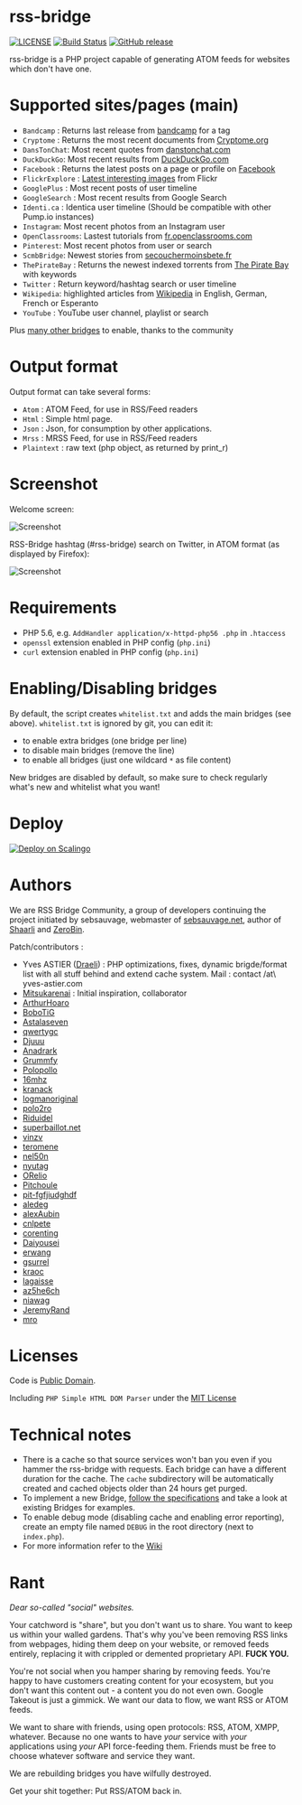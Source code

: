 rss-bridge
===
[![LICENSE](https://img.shields.io/badge/license-UNLICENSE-blue.svg)](UNLICENSE) 
[![Build Status](https://travis-ci.org/RSS-Bridge/rss-bridge.svg?branch=master)](https://travis-ci.org/RSS-Bridge/rss-bridge) 
[![GitHub release](https://img.shields.io/github/release/rss-bridge/rss-bridge.svg)](https://github.com/rss-bridge/rss-bridge/releases/latest)

rss-bridge is a PHP project capable of generating ATOM feeds for websites which don't have one.

Supported sites/pages (main)
===

* `Bandcamp` : Returns last release from [bandcamp](https://bandcamp.com/) for a tag
* `Cryptome` : Returns the most recent documents from [Cryptome.org](http://cryptome.org/)
* `DansTonChat`: Most recent quotes from [danstonchat.com](http://danstonchat.com/)
* `DuckDuckGo`: Most recent results from [DuckDuckGo.com](https://duckduckgo.com/)
* `Facebook` : Returns the latest posts on a page or profile on [Facebook](https://facebook.com/)
* `FlickrExplore` : [Latest interesting images](http://www.flickr.com/explore) from Flickr
* `GooglePlus` : Most recent posts of user timeline
* `GoogleSearch` : Most recent results from Google Search
* `Identi.ca` : Identica user timeline (Should be compatible with other Pump.io instances)
* `Instagram`: Most recent photos from an Instagram user
* `OpenClassrooms`: Lastest tutorials from [fr.openclassrooms.com](http://fr.openclassrooms.com/)
* `Pinterest`: Most recent photos from user or search
* `ScmbBridge`: Newest stories from [secouchermoinsbete.fr](http://secouchermoinsbete.fr/)
* `ThePirateBay` : Returns the newest indexed torrents from [The Pirate Bay](https://thepiratebay.se/) with keywords
* `Twitter` : Return keyword/hashtag search or user timeline
* `Wikipedia`: highlighted articles from [Wikipedia](https://wikipedia.org/) in English, German, French or Esperanto
* `YouTube` : YouTube user channel, playlist or search

Plus [many other bridges](bridges/) to enable, thanks to the community

Output format
===
Output format can take several forms:

* `Atom` : ATOM Feed, for use in RSS/Feed readers
* `Html` : Simple html page.
* `Json` : Json, for consumption by other applications.
* `Mrss` : MRSS Feed, for use in RSS/Feed readers
* `Plaintext` : raw text (php object, as returned by print_r)
   
Screenshot
===

Welcome screen:

![Screenshot](https://github.com/RSS-Bridge/rss-bridge/wiki/images/screenshot_rss-bridge_welcome.png)
   
RSS-Bridge hashtag (#rss-bridge) search on Twitter, in ATOM format (as displayed by Firefox):

![Screenshot](https://github.com/RSS-Bridge/rss-bridge/wiki/images/screenshot_twitterbridge_atom.png)
   
Requirements
===

 * PHP 5.6, e.g. `AddHandler application/x-httpd-php56 .php` in `.htaccess`
 * `openssl` extension enabled in PHP config (`php.ini`)
 * `curl` extension enabled in PHP config (`php.ini`)

Enabling/Disabling bridges
===

By default, the script creates `whitelist.txt` and adds the main bridges (see above). `whitelist.txt` is ignored by git, you can edit it:
 * to enable extra bridges (one bridge per line)
 * to disable main bridges (remove the line)
 * to enable all bridges (just one wildcard `*` as file content)

New bridges are disabled by default, so make sure to check regularly what's new and whitelist what you want!

Deploy
===
[![Deploy on Scalingo](https://cdn.scalingo.com/deploy/button.svg)](https://my.scalingo.com/deploy?source=https://github.com/sebsauvage/rss-bridge)
 
Authors
===
We are RSS Bridge Community, a group of developers continuing the project initiated by sebsauvage, webmaster of [sebsauvage.net](http://sebsauvage.net), author of [Shaarli](http://sebsauvage.net/wiki/doku.php?id=php:shaarli) and [ZeroBin](http://sebsauvage.net/wiki/doku.php?id=php:zerobin).

Patch/contributors :

 * Yves ASTIER ([Draeli](https://github.com/Draeli)) : PHP optimizations, fixes, dynamic brigde/format list with all stuff behind and extend cache system. Mail : contact /at\ yves-astier.com
 * [Mitsukarenai](https://github.com/Mitsukarenai) : Initial inspiration, collaborator
 * [ArthurHoaro](https://github.com/ArthurHoaro)
 * [BoboTiG](https://github.com/BoboTiG)
 * [Astalaseven](https://github.com/Astalaseven)
 * [qwertygc](https://github.com/qwertygc)
 * [Djuuu](https://github.com/Djuuu)
 * [Anadrark](https://github.com/Anadrark])
 * [Grummfy](https://github.com/Grummfy)
 * [Polopollo](https://github.com/Polopollo)
 * [16mhz](https://github.com/16mhz)
 * [kranack](https://github.com/kranack)
 * [logmanoriginal](https://github.com/logmanoriginal)
 * [polo2ro](https://github.com/polo2ro)
 * [Riduidel](https://github.com/Riduidel)
 * [superbaillot.net](http://superbaillot.net/)
 * [vinzv](https://github.com/vinzv)
 * [teromene](https://github.com/teromene)
 * [nel50n](https://github.com/nel50n)
 * [nyutag](https://github.com/nyutag)
 * [ORelio](https://github.com/ORelio)
 * [Pitchoule](https://github.com/Pitchoule)
 * [pit-fgfjiudghdf](https://github.com/pit-fgfjiudghdf)
 * [aledeg](https://github.com/aledeg)
 * [alexAubin](https://github.com/alexAubin)
 * [cnlpete](https://github.com/cnlpete)
 * [corenting](https://github.com/corenting)
 * [Daiyousei](https://github.com/Daiyousei)
 * [erwang](https://github.com/erwang)
 * [gsurrel](https://github.com/gsurrel)
 * [kraoc](https://github.com/kraoc)
 * [lagaisse](https://github.com/lagaisse)
 * [az5he6ch](https://github.com/az5he6ch)
 * [niawag](https://github.com/niawag)
 * [JeremyRand](https://github.com/JeremyRand)
 * [mro](https://github.com/mro)

Licenses
===
Code is [Public Domain](UNLICENSE).

Including `PHP Simple HTML DOM Parser` under the [MIT License](http://opensource.org/licenses/MIT)


Technical notes
===
  * There is a cache so that source services won't ban you even if you hammer the rss-bridge with requests. Each bridge can have a different duration for the cache. The `cache` subdirectory will be automatically created and cached objects older than 24 hours get purged.
  * To implement a new Bridge, [follow the specifications](https://github.com/RSS-Bridge/rss-bridge/wiki/Bridge-API) and take a look at existing Bridges for examples.
  * To enable debug mode (disabling cache and enabling error reporting), create an empty file named `DEBUG` in the root directory (next to `index.php`).
  * For more information refer to the [Wiki](https://github.com/RSS-Bridge/rss-bridge/wiki)

Rant
===

*Dear so-called "social" websites.*

Your catchword is "share", but you don't want us to share. You want to keep us within your walled gardens. That's why you've been removing RSS links from webpages, hiding them deep on your website, or removed feeds entirely, replacing it with crippled or demented proprietary API. **FUCK YOU.**

You're not social when you hamper sharing by removing feeds. You're happy to have customers creating content for your ecosystem, but you don't want this content out - a content you do not even own. Google Takeout is just a gimmick. We want our data to flow, we want RSS or ATOM feeds.

We want to share with friends, using open protocols: RSS, ATOM, XMPP, whatever. Because no one wants to have *your* service with *your* applications using *your* API force-feeding them. Friends must be free to choose whatever software and service they want.

We are rebuilding bridges you have wilfully destroyed.

Get your shit together: Put RSS/ATOM back in.

